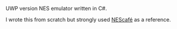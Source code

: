 UWP version NES emulator written in C#.

I wrote this from scratch but strongly used [NEScafé](https://github.com/GunshipPenguin/nescafe) as a reference.
